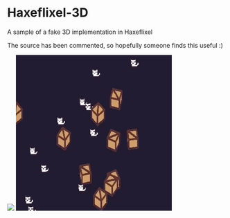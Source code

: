 # Haxeflixel-3D

A sample of a fake 3D implementation in Haxeflixel

The source has been commented, so hopefully someone finds this useful :)

![](gif2.gif)
![](gif1.gif)
